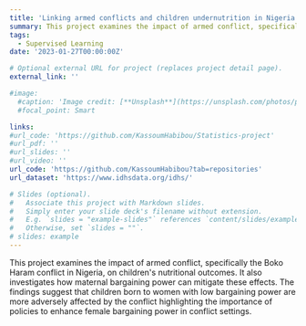```yaml
---
title: 'Linking armed conflicts and children undernutrition in Nigeria: the mitigating effects of maternal bargaining power'
summary: This project examines the impact of armed conflict, specifically the Boko Haram conflict in Nigeria, on children's nutritional outcomes. It also investigates how maternal bargaining power can mitigate these effects. The findings suggest that children born to women with low bargaining power are more adversely affected by the conflict highlighting the importance of policies to enhance female bargaining power in conflict settings.
tags:
  - Supervised Learning
date: '2023-01-27T00:00:00Z'

# Optional external URL for project (replaces project detail page).
external_link: ''

#image:
  #caption: 'Image credit: [**Unsplash**](https://unsplash.com/photos/pLCdAaMFLTE)'
  #focal_point: Smart

links:
#url_code: 'https://github.com/KassoumHabibou/Statistics-project'
#url_pdf: ''
#url_slides: ''
#url_video: ''
url_code: 'https://github.com/KassoumHabibou?tab=repositories'
url_dataset: 'https://www.idhsdata.org/idhs/'

# Slides (optional).
#   Associate this project with Markdown slides.
#   Simply enter your slide deck's filename without extension.
#   E.g. `slides = "example-slides"` references `content/slides/example-slides.md`.
#   Otherwise, set `slides = ""`.
# slides: example
---
```

This project examines the impact of armed conflict, specifically the Boko Haram conflict in Nigeria, on children's nutritional outcomes. It also investigates how maternal bargaining power can mitigate these effects. The findings suggest that children born to women with low bargaining power are more adversely affected by the conflict highlighting the importance of policies to enhance female bargaining power in conflict settings.
